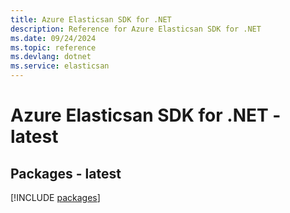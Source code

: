 ```yaml
---
title: Azure Elasticsan SDK for .NET
description: Reference for Azure Elasticsan SDK for .NET
ms.date: 09/24/2024
ms.topic: reference
ms.devlang: dotnet
ms.service: elasticsan
---
```

# Azure Elasticsan SDK for .NET - latest
## Packages - latest
[!INCLUDE [packages](elasticsan-index.md)]